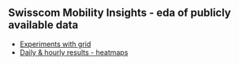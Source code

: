 ## Swisscom Mobility Insights - eda of publicly available data

 - [Experiments with grid](01_data-prep-grid.html)
 - [Daily & hourly results - heatmaps](04_digital-api-eda.html)
